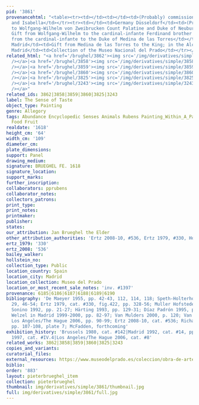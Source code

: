 ```yaml
---
pid: '3861'
provenancehtml: "<table><tr><td></td><td></td><td>(Probably) commissioned by Albert
  and Isabella</td></tr><tr><td></td><td>Germany Düsseldorf</td><td>(Probably) given
  to Wolfgang-Wilhelm von Zweibrucken Count Palatine and Duke of Neuburg</td></tr><tr><td>1634</td><td>Austria</td><td>(Probably)
  Gift from Wolfgang-Wilhelm to the cardinal-infante Ferdinand brother of Philip IV</td></tr><tr><td>1634</td><td>Spain</td><td>Gift
  from the cardinal-infante to the Duke of Medina de las Torres</td></tr><tr><td>1636</td><td>Spain
  Madrid</td><td>Gift from Medina de las Torres to the King; in the Alcázar</td></tr><tr><td>1819</td><td>Spain
  Madrid</td><td>Collection of the Museo Nacional del Prado</td></tr></table>"
related_html: "<a href='/brughel/3862'><img src='/img/derivatives/simple/3862/thumbnail.jpg'
  /></a>|<a href='/brughel/3858'><img src='/img/derivatives/simple/3858/thumbnail.jpg'
  /></a>|<a href='/brughel/3859'><img src='/img/derivatives/simple/3859/thumbnail.jpg'
  /></a>|<a href='/brughel/3860'><img src='/img/derivatives/simple/3860/thumbnail.jpg'
  /></a>|<a href='/brughel/3825'><img src='/img/derivatives/simple/3825/thumbnail.jpg'
  /></a>|<a href='/brughel/3243'><img src='/img/derivatives/simple/3243/thumbnail.jpg'
  /></a>"
related_ids: 3862|3858|3859|3860|3825|3243
label: The Sense of Taste
object_type: Painting
genre: Allegory
tags: Abundance Encyclopedic Senses Animals Rubens Painting_Within_A_Painting Landscape
  Food Fruit
realdate: '1618'
height_cm: '64'
width_cm: '109'
diameter_cm:
plate_dimensions:
support: Panel
drawing_medium:
signature: BRUEGHEL FE. 1618
signature_location:
support_marks:
further_inscription:
collaborators: pprubens
collaborator_notes:
collectors_patrons:
print_type:
print_notes:
printmaker:
publisher:
states:
our_attribution: Jan Brueghel the Elder
other_attribution_authorities: 'Ertz 2008-10, #536, Ertz 1979, #330, Honig database'
ertz_1979: '330'
ertz_2008: '536'
bailey_walker:
hollstein_no:
collection_type: Public
location_country: Spain
location_city: Madrid
location_collection: Museo del Prado
location_or_most_recent_sale_notes: 'inv. #1397'
provenance: 6185|6186|6187|6188|6189|6190
bibliography: 'De Maeyer 1955, pp. 42-43, 112, 114, 118; Speth-Holterhoff 1957, pp.
  29, 46-54; Ertz 1979, cat. #330, fig.422, pp. 328-56; Muller Hofstede 1984; Scarpa
  Sonino 1992, pp. 21-27; Härting 1993, pp. 129-31; Díaz Padrón 1995, pp. 265-86;
  Welzel in Madrid 1999-2000, pp. 82-97; Van Mulders 2000, p. 120; Van Suchtelen in
  Los Angeles/The Hague 2006, pp. 90-99; Ertz 2008-10, cat. #536; Richardson 2011,
  pp. 107-108, plate 7; McFadden, forthcoming'
exhibition_history: 'Brussels 1980, cat. #142|Madrid 1992, cat. #14, pp. 142-46|Madrid
  1997, cat. #IV.4|Los Angeles/The Hague 2006, cat. #8'
related_works: 3862|3858|3859|3860|3825|3243
copies_and_variants:
curatorial_files:
external_resources: https://www.museodelprado.es/coleccion/obra-de-arte/el-gusto/2a722256-2d07-4082-8a32-7caee0a04b95
biblio:
order: '883'
layout: pieterbrueghel_item
collection: pieterbrueghel
thumbnail: img/derivatives/simple/3861/thumbnail.jpg
full: img/derivatives/simple/3861/full.jpg
---
```

